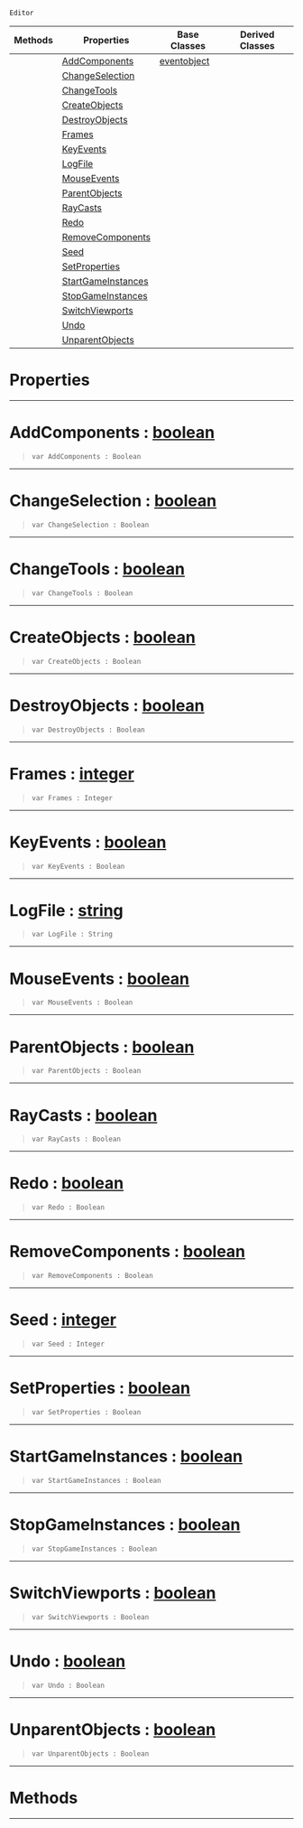 `Editor`

|Methods|Properties|Base Classes|Derived Classes|
|---|---|---|---|
| |[AddComponents](stresstest.md#addcomponents-zilch-engin)|[eventobject](eventobject.md)| |
| |[ChangeSelection](stresstest.md#changeselection-zilch-eng)| | |
| |[ChangeTools](stresstest.md#changetools-zilch-engine)| | |
| |[CreateObjects](stresstest.md#createobjects-zilch-engin)| | |
| |[DestroyObjects](stresstest.md#destroyobjects-zilch-engi)| | |
| |[Frames](stresstest.md#frames-zilch-engine-docum)| | |
| |[KeyEvents](stresstest.md#keyevents-zilch-engine-do)| | |
| |[LogFile](stresstest.md#logfile-zilch-engine-docu)| | |
| |[MouseEvents](stresstest.md#mouseevents-zilch-engine)| | |
| |[ParentObjects](stresstest.md#parentobjects-zilch-engin)| | |
| |[RayCasts](stresstest.md#raycasts-zilch-engine-doc)| | |
| |[Redo](stresstest.md#redo-zilch-engine-documen)| | |
| |[RemoveComponents](stresstest.md#removecomponents-zilch-en)| | |
| |[Seed](stresstest.md#seed-zilch-engine-documen)| | |
| |[SetProperties](stresstest.md#setproperties-zilch-engin)| | |
| |[StartGameInstances](stresstest.md#startgameinstances-zero)| | |
| |[StopGameInstances](stresstest.md#stopgameinstances-zilch-e)| | |
| |[SwitchViewports](stresstest.md#switchviewports-zilch-eng)| | |
| |[Undo](stresstest.md#undo-zilch-engine-documen)| | |
| |[UnparentObjects](stresstest.md#unparentobjects-zilch-eng)| | |


 #  Properties


---  
 #  AddComponents : [boolean](../nada_base_types/boolean.md)

> 
> ```TS:Nada
> var AddComponents : Boolean


---  
 #  ChangeSelection : [boolean](../nada_base_types/boolean.md)

> 
> ```TS:Nada
> var ChangeSelection : Boolean


---  
 #  ChangeTools : [boolean](../nada_base_types/boolean.md)

> 
> ```TS:Nada
> var ChangeTools : Boolean


---  
 #  CreateObjects : [boolean](../nada_base_types/boolean.md)

> 
> ```TS:Nada
> var CreateObjects : Boolean


---  
 #  DestroyObjects : [boolean](../nada_base_types/boolean.md)

> 
> ```TS:Nada
> var DestroyObjects : Boolean


---  
 #  Frames : [integer](../nada_base_types/integer.md)

> 
> ```TS:Nada
> var Frames : Integer


---  
 #  KeyEvents : [boolean](../nada_base_types/boolean.md)

> 
> ```TS:Nada
> var KeyEvents : Boolean


---  
 #  LogFile : [string](../nada_base_types/string.md)

> 
> ```TS:Nada
> var LogFile : String


---  
 #  MouseEvents : [boolean](../nada_base_types/boolean.md)

> 
> ```TS:Nada
> var MouseEvents : Boolean


---  
 #  ParentObjects : [boolean](../nada_base_types/boolean.md)

> 
> ```TS:Nada
> var ParentObjects : Boolean


---  
 #  RayCasts : [boolean](../nada_base_types/boolean.md)

> 
> ```TS:Nada
> var RayCasts : Boolean


---  
 #  Redo : [boolean](../nada_base_types/boolean.md)

> 
> ```TS:Nada
> var Redo : Boolean


---  
 #  RemoveComponents : [boolean](../nada_base_types/boolean.md)

> 
> ```TS:Nada
> var RemoveComponents : Boolean


---  
 #  Seed : [integer](../nada_base_types/integer.md)

> 
> ```TS:Nada
> var Seed : Integer


---  
 #  SetProperties : [boolean](../nada_base_types/boolean.md)

> 
> ```TS:Nada
> var SetProperties : Boolean


---  
 #  StartGameInstances : [boolean](../nada_base_types/boolean.md)

> 
> ```TS:Nada
> var StartGameInstances : Boolean


---  
 #  StopGameInstances : [boolean](../nada_base_types/boolean.md)

> 
> ```TS:Nada
> var StopGameInstances : Boolean


---  
 #  SwitchViewports : [boolean](../nada_base_types/boolean.md)

> 
> ```TS:Nada
> var SwitchViewports : Boolean


---  
 #  Undo : [boolean](../nada_base_types/boolean.md)

> 
> ```TS:Nada
> var Undo : Boolean


---  
 #  UnparentObjects : [boolean](../nada_base_types/boolean.md)

> 
> ```TS:Nada
> var UnparentObjects : Boolean


---  
 #  Methods


---  
 

 